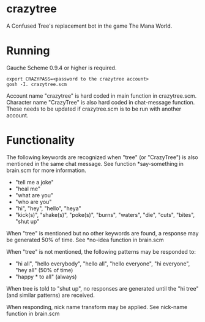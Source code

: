 # crazytree

A Confused Tree's replacement bot in the game The Mana World.

# Running

Gauche Scheme 0.9.4 or higher is required.

    export CRAZYPASS=<password to the crazytree account>
    gosh -I. crazytree.scm

Account name "crazytree" is hard coded in main function in
crazytree.scm. Character name "CrazyTree" is also hard coded in
chat-message function. These needs to be updated if crazytree.scm is
to be run with another account.

# Functionality

The following keywords are recognized when "tree" (or "CrazyTree") is
also mentioned in the same chat message. See function *say-something
in brain.scm for more information.

* "tell me a joke"
* "heal me"
* "what are you"
* "who are you"
* "hi", "hey", "hello", "heya"
* "kick(s)", "shake(s)", "poke(s)", "burns", "waters", "die", "cuts",
  "bites", "shut up"

When "tree" is mentioned but no other keywords are found, a response
may be generated 50% of time. See *no-idea function in brain.scm

When "tree" is not mentioned, the following patterns may be responded
to:

* "hi all", "hello everybody", "hello all", "hello everyone",
  "hi everyone", "hey all" (50% of time)
* "happy * to all" (always)

When tree is told to "shut up", no responses are generated until the
"hi tree" (and similar patterns) are received.

When responding, nick name transform may be applied. See nick-name
function in brain.scm